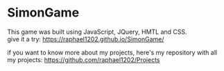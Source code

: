 # SimonGame

This game was built using JavaScript, JQuery, HMTL and CSS.<br />
give it a try: https://raphael1202.github.io/SimonGame/<br />

if you want to know more about my projects, here's my repository with all my projects: https://github.com/raphael1202/Projects
